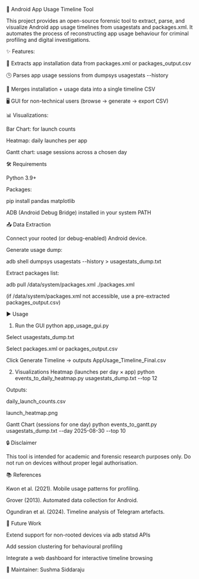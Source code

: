 📱 Android App Usage Timeline Tool

This project provides an open-source forensic tool to extract, parse, and visualize Android app usage timelines from usagestats and packages.xml.
It automates the process of reconstructing app usage behaviour for criminal profiling and digital investigations.

✨ Features:

📂 Extracts app installation data from packages.xml or packages_output.csv

🕒 Parses app usage sessions from dumpsys usagestats --history

🔗 Merges installation + usage data into a single timeline CSV

🖥️ GUI for non-technical users (browse → generate → export CSV)

📊 Visualizations:

Bar Chart: for launch counts

Heatmap: daily launches per app

Gantt chart: usage sessions across a chosen day

🛠️ Requirements

Python 3.9+

Packages:

pip install pandas matplotlib


ADB (Android Debug Bridge) installed in your system PATH

📤 Data Extraction

Connect your rooted (or debug-enabled) Android device.

Generate usage dump:

adb shell dumpsys usagestats --history > usagestats_dump.txt


Extract packages list:

adb pull /data/system/packages.xml ./packages.xml


(if /data/system/packages.xml not accessible, use a pre-extracted packages_output.csv)

▶️ Usage
1) Run the GUI
python app_usage_gui.py


Select usagestats_dump.txt

Select packages.xml or packages_output.csv

Click Generate Timeline → outputs AppUsage_Timeline_Final.csv

2) Visualizations
Heatmap (launches per day × app)
python events_to_daily_heatmap.py usagestats_dump.txt --top 12


Outputs:

daily_launch_counts.csv

launch_heatmap.png

Gantt Chart (sessions for one day)
python events_to_gantt.py usagestats_dump.txt --day 2025-08-30 --top 10

🔒 Disclaimer

This tool is intended for academic and forensic research purposes only.
Do not run on devices without proper legal authorisation.

📚 References

Kwon et al. (2021). Mobile usage patterns for profiling.

Grover (2013). Automated data collection for Android.

Ogundiran et al. (2024). Timeline analysis of Telegram artefacts.

🚀 Future Work

Extend support for non-rooted devices via adb statsd APIs

Add session clustering for behavioural profiling

Integrate a web dashboard for interactive timeline browsing

📧 Maintainer: Sushma Siddaraju
